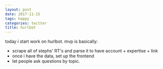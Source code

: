 ```yaml
---
layout: post
date: 2017-11-15
tags: happy
categories: twitter
title: hurlbot
---
```


today i start work on hurlbot. mvp is basically:

- scrape all of stephs' RT's and parse it to have account + expertise + link
- once i have the data, set up the frontend
- let people ask questions by topic.
